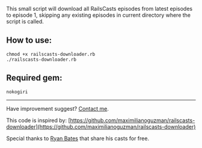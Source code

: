 This small script will download all RailsCasts episodes from latest episodes to episode 1, skipping any existing episodes in current directory where the script is called.

## How to use:

    chmod +x railscasts-downloader.rb
    ./railscasts-downloader.rb

## Required gem:

    nokogiri


*****

Have improvement suggest? [Contact me](https://github.com/inbox/new/donnykurnia).

This code is inspired by:
[https://github.com/maximilianoguzman/railscasts-downloader](https://github.com/maximilianoguzman/railscasts-downloader)

Special thanks to [Ryan Bates](https://github.com/inbox/new/ryanb) that share his casts for free.

